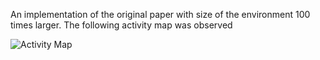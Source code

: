 An implementation of the original paper with size of the environment 100 times larger. The following activity map was observed

![Activity Map](https://github.com/ishankapnadak/Vector-Based-Navigation/blob/main/Old%20Supervised/sizex100/activityMaps/neurons.jpg)
